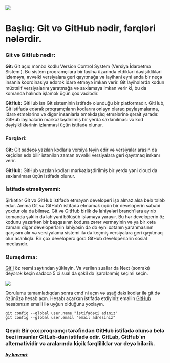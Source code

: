 ![](../Img/git-1.avif)

# Başlıq: Git və GitHub nədir, fərqləri nələrdir.

### Git və GitHub nədir:

**Git:** Git açıq mənbə kodlu Version Control System (Versiya İdarəetmə Sistemi). Bu sistem proqramçılara bir layihə üzərində etdikləri dəyişiklikləri izləməyə, əvvəlki versiyalara geri qayıtmağa və layihəni eyni anda bir neçə insanla koordinasiya edərək idarə etməyə imkan verir. Git layihələrdə kodun müxtəlif versiyalarını yaratmağa və saxlamaya imkan verir ki, bu da komanda halında işləmək üçün çox vacibdir.

**GitHub:** GitHub isə Git sisteminin istifadə olunduğu bir platformadır. GitHub, Git istifadə edərək proqramçıların kodlarını onlayn olaraq paylaşmalarına, idarə etmələrinə və digər insanlarla əməkdaşlıq etmələrinə şərait yaradır. GitHub layihələrin mərkəzləşdirilmiş bir yerdə saxlanılması və kod dəyişikliklərinin izlənməsi üçün istifadə olunur.

### Fərqləri:

**Git:** Git sadəcə yazılan kodlarıa versiya təyin edir və versiyalar arasın da keçidlər edə bilir istənilən zaman əvvəlki versiyalara geri qayıtmaq imkanı verir.

**GitHub:** GitHub yazılan kodları mərkəzləşdirilmiş bir yerdə yəni cloud da saxlanılması üçün istifadə olunur.

### İstifadə etməliyəmmi:

Şirkətlər Git və GitHub istifadə etməyən developeri işə almaz alsa belə tələb edər. Amma Git və GitHub'ı istifadə etməmək üçün bir developerin səbəbi yoxdur ola da bilməz. Git və GitHub birlik də lahiyələri branch'lara ayırıb komanda şəklin də lahiyəni bölüşüb işləməyə yarayır. Bu hər developerin öz kodunu yazarkən bir başqasının koduna zərər verməyinin və ya bir xəta zamanı digər developerlərin lahiyəsin də də eyni xətanın yaranmasının qarşısını alır və versiyalama sistemi ilə də keçmiş versiyalara geri qayıtmaq olur asanlıqla. Bir çox developerə görə GitHub developerlərin sosial mediasıdır.

### Quraşdırma:

[Git`i](https://git-scm.com/) öz rəsmi saytından yükləyin. Və verilən suallar da Next (sonrakı) deyərək keçin sadəcə 5 ci sual da şəkil də işarələnmiş seçimi seçin.

![](../Img/git-2.avif)

Qorulumu tamamladıqdan sonra cmd`ni açın və aşağıdakı kodlar ilə git də özünüzə hesab açın. Hesabı açarkən istifadə etdiyiniz emailin [GitHub](https://github.com/settings/emails) hesabınızın emaili ilə uyğun olduğunu yoxlayın.

```
git config --global user.name "istifadəçi adınız"
git config --global user.email "email adresiniz"
```

### Qeyd: Bir çox proqramçı tərəfindən GitHub istifadə olunsa belə bəzi insanlar GitLab-dan istifadə edir. GitLab, GitHub`ın alternatividir və aralarında kiçik fərqliliklər var deyə bilərik. 

[**_by knvmrt_**](https://github.com/knvmrt)
